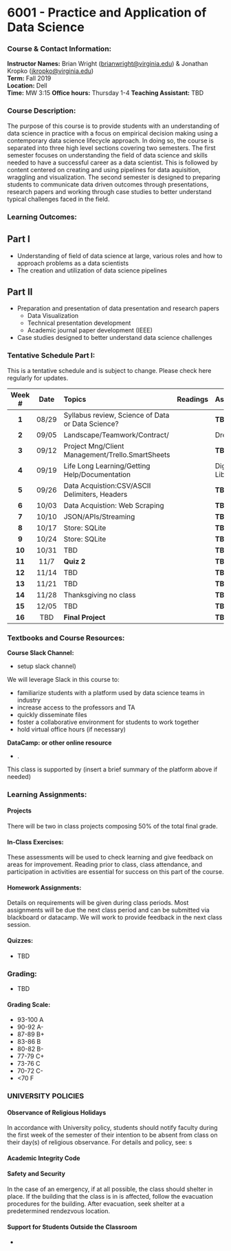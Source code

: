 # 6001 - Practice and Application of Data Science

### Course & Contact Information:

**Instructor Names:** Brian Wright (brianwright@virginia.edu) & Jonathan Kropko (jkropko@virginia.edu) \
**Term:** Fall 2019 \
**Location:** Dell  \
**Time:** MW 3:15
**Office hours:** Thursday 1-4
**Teaching Assistant:** TBD

###  Course Description:

The purpose of this course is to provide students with an understanding of data science in practice with a focus on empirical decision making using a contemporary data science lifecycle approach. In doing so, the course is separated into three high level sections covering two semesters. The first semester focuses on understanding the field of data science and skills needed to have a successful career as a data scientist. This is followed by content centered on creating and using pipelines for data aquisition, wraggling and visualization.  The second semester is designed to preparing students to communicate data driven outcomes through presentations, research papers and working through  case studies to better understand typical challenges faced in the field.  

### Learning Outcomes:
## Part I
 - Understanding of field of data science at large, various roles and how to approach problems as a data scientists
 - The creation and utilization of data science pipelines
 
 ## Part II
 - Preparation and presentation of data presentation and research papers
    - Data Visualization 
    - Technical presentation development 
    - Academic journal paper development (IEEE)
 - Case studies designed to better understand data science challenges

### Tentative Schedule Part I:
This is a tentative schedule and is subject to change. Please check here regularly for updates.

| Week # |Date   | Topics | Readings | Assignments | Due    | Prof
| :----: |:----: |:-------|:---------|:------------| :----- | :-----
| **1**  | 08/29 | Syllabus review, Science of Data or Data Science?         |  | **TBD**        |      |B    |
| **2**  | 09/05 | Landscape/Teamwork/Contract/                              |  |Dream Job       |      |B    |
| **3**  | 09/12 | Project Mng/Client Management/Trello.SmartSheets         |  | **TBD**        |      |B   |
| **4**  | 09/19 | Life Long Learning/Getting Help/Documentation            |  | Digital Library |       |J    |
| **5**  | 09/26 | Data Acquistion:CSV/ASCII Delimiters, Headers            |  | **TBD**        |      | J  |
| **6**  | 10/03 | Data Acquistion: Web Scraping                            |  | **TBD**        |      | B  |
| **7**  | 10/10 | JSON/APIs/Streaming                                      |  | **TBD**        |      | J  |
| **8**  | 10/17 | Store: SQLite                                            |  | **TBD**        |      |    |
| **9**  | 10/24 | Store: SQLite                                            |  | **TBD**        |      |    |
| **10** | 10/31 | TBD                                                      |  | **TBD**        |      |    |
| **11** | 11/7  | **Quiz 2**                                               |  | **TBD**        |      |    |
| **12** | 11/14 | TBD                                                      |  | **TBD**        |      |    |
| **13** | 11/21 | TBD                                                      |  | **TBD**        |      |    |
| **14** | 11/28 | Thanksgiving no class                                    |  | **TBD**        |      |    |
| **15** | 12/05 | TBD                                                      |  | **TBD**        |      |    |
| **16** | TBD   | **Final Project**                                        |  | **TBD**        |      |    |

### Textbooks and Course Resources:

**Course Slack Channel:**
- setup slack channel)

We will leverage Slack in this course to: 
- familiarize students with a platform used by data science teams in industry
- increase access to the professors and TA
- quickly disseminate files
- foster a collaborative environment for students to work together 
- hold virtual office hours (if necessary)

**DataCamp: or other online resource**
- .

This class is supported by (insert a brief summary of the platform above if needed)

### Learning Assignments:

#### Projects
There will be two in class projects composing 50% of the total final grade. 

#### In-Class Exercises:
 These assessments will be used to check learning and give feedback on areas for improvement. Reading prior to class, class attendance, and participation in activities are essential for success on this part of the course.
 
#### Homework Assignments:
 Details on requirements will be given during class periods. Most assignments will be due the next class period and can be submitted via blackboard or datacamp. We will work to provide feedback in the next class session. 


#### Quizzes: 

- TBD

### Grading:

- TBD


#### Grading Scale:

 - 93-100 A
 - 90-92 A- 
 - 87-89 B+
 - 83-86 B 
 - 80-82 B- 
 - 77-79 C+ 
 - 73-76 C 
 - 70-72 C- 
 - <70 F

###  UNIVERSITY POLICIES 

#### Observance of Religious Holidays 
In accordance with University policy, students should notify faculty during the first week of the semester of their intention to be absent from class on their day(s) of religious observance. 
For details and policy, see: s

#### Academic Integrity Code


#### Safety and Security

In the case of an emergency, if at all possible, the class should shelter in place. If the building that the class is in is affected, follow the evacuation procedures for the building. After evacuation, seek shelter at a predetermined rendezvous location.

#### Support for Students Outside the Classroom

-
